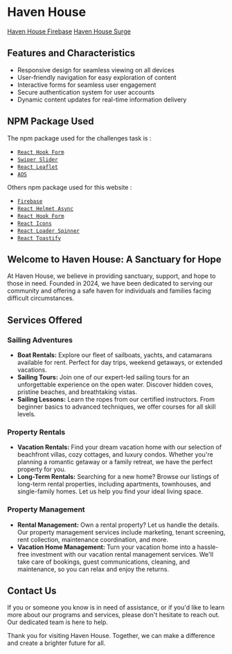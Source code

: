 # Haven House

[Haven House Firebase](https://haven-house-c40d3.web.app/)
[Haven House Surge](https://haven-house.surge.sh/)

## Features and Characteristics

- Responsive design for seamless viewing on all devices
- User-friendly navigation for easy exploration of content
- Interactive forms for seamless user engagement
- Secure authentication system for user accounts
- Dynamic content updates for real-time information delivery

## NPM Package Used

The npm package used for the challenges task is :

- [`React Hook Form`](https://react-hook-form.com/)
- [`Swiper Slider`](https://swiperjs.com/)
- [`React Leaflet`](https://react-leaflet.js.org/)
- [`AOS`](https://www.npmjs.com/package/aos)

Others npm package used for this website :

- [`Firebase`](https://console.firebase.google.com/)
- [`React Helmet Async`](https://www.npmjs.com/package/react-helmet-async)
- [`React Hook Form`](https://react-hook-form.com/)
- [`React Icons`](https://www.npmjs.com/package/react-icons)
- [`React Loader Spinner`](https://www.npmjs.com/package/react-loader-spinner)
- [`React Toastify`](https://www.npmjs.com/package/react-toastify)

## Welcome to Haven House: A Sanctuary for Hope

At Haven House, we believe in providing sanctuary, support, and hope to those in need. Founded in 2024, we have been dedicated to serving our community and offering a safe haven for individuals and families facing difficult circumstances.

## Services Offered

### Sailing Adventures

- **Boat Rentals:** Explore our fleet of sailboats, yachts, and catamarans available for rent. Perfect for day trips, weekend getaways, or extended vacations.
- **Sailing Tours:** Join one of our expert-led sailing tours for an unforgettable experience on the open water. Discover hidden coves, pristine beaches, and breathtaking vistas.
- **Sailing Lessons:** Learn the ropes from our certified instructors. From beginner basics to advanced techniques, we offer courses for all skill levels.

### Property Rentals

- **Vacation Rentals:** Find your dream vacation home with our selection of beachfront villas, cozy cottages, and luxury condos. Whether you're planning a romantic getaway or a family retreat, we have the perfect property for you.
- **Long-Term Rentals:** Searching for a new home? Browse our listings of long-term rental properties, including apartments, townhouses, and single-family homes. Let us help you find your ideal living space.

### Property Management

- **Rental Management:** Own a rental property? Let us handle the details. Our property management services include marketing, tenant screening, rent collection, maintenance coordination, and more.
- **Vacation Home Management:** Turn your vacation home into a hassle-free investment with our vacation rental management services. We'll take care of bookings, guest communications, cleaning, and maintenance, so you can relax and enjoy the returns.

## Contact Us

If you or someone you know is in need of assistance, or if you'd like to learn more about our programs and services, please don't hesitate to reach out. Our dedicated team is here to help.

Thank you for visiting Haven House. Together, we can make a difference and create a brighter future for all.
